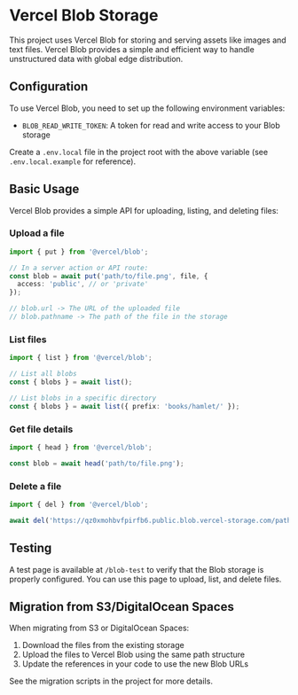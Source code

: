 # Vercel Blob Storage

This project uses Vercel Blob for storing and serving assets like images and text files. Vercel Blob provides a simple and efficient way to handle unstructured data with global edge distribution.

## Configuration

To use Vercel Blob, you need to set up the following environment variables:

- `BLOB_READ_WRITE_TOKEN`: A token for read and write access to your Blob storage

Create a `.env.local` file in the project root with the above variable (see `.env.local.example` for reference).

## Basic Usage

Vercel Blob provides a simple API for uploading, listing, and deleting files:

### Upload a file

```typescript
import { put } from '@vercel/blob';

// In a server action or API route:
const blob = await put('path/to/file.png', file, {
  access: 'public', // or 'private'
});

// blob.url -> The URL of the uploaded file
// blob.pathname -> The path of the file in the storage
```

### List files

```typescript
import { list } from '@vercel/blob';

// List all blobs
const { blobs } = await list();

// List blobs in a specific directory
const { blobs } = await list({ prefix: 'books/hamlet/' });
```

### Get file details

```typescript
import { head } from '@vercel/blob';

const blob = await head('path/to/file.png');
```

### Delete a file

```typescript
import { del } from '@vercel/blob';

await del('https://qz0xmohbvfpirfb6.public.blob.vercel-storage.com/path/to/file.png');
```

## Testing

A test page is available at `/blob-test` to verify that the Blob storage is properly configured. You can use this page to upload, list, and delete files.

## Migration from S3/DigitalOcean Spaces

When migrating from S3 or DigitalOcean Spaces:

1. Download the files from the existing storage
2. Upload the files to Vercel Blob using the same path structure
3. Update the references in your code to use the new Blob URLs

See the migration scripts in the project for more details.